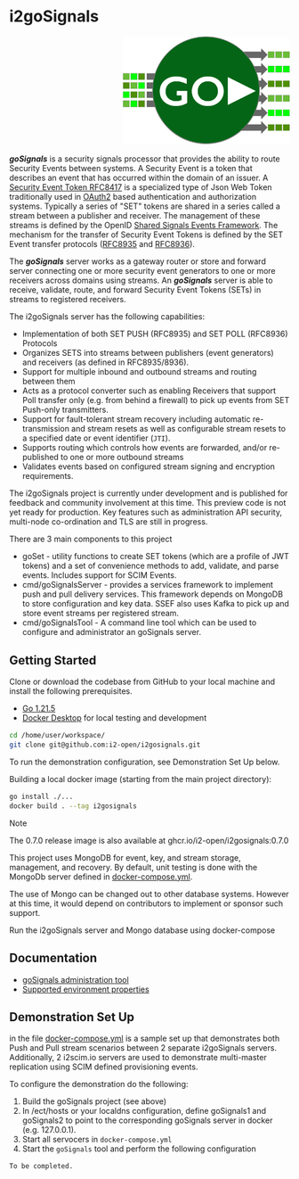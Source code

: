 # i2goSignals

<div style="text-align: right"><img src="media/GoSignals-msgs.png" title="GoSignals-Msgs" width=300  alt="i2GoSignals!"/></div>

**_goSignals_** is a security signals processor that provides the ability to route Security Events between systems.
A Security Event is a token that describes an event that has occurred within the domain of an issuer. A 
[Security Event Token RFC8417](https://www.rfc-editor.org/rfc/rfc8417) is a specialized type of Json Web Token 
traditionally used in [OAuth2](https://www.rfc-editor.org/rfc/rfc6749) based authentication and authorization systems. Typically a series of "SET" tokens
are shared in a series called a stream between a publisher and receiver. The management of these streams is defined by
the OpenID [Shared Signals Events Framework](https://openid.net/specs/openid-sharedsignals-framework-1_0-02.html).  The mechanism for the transfer of Security Event Tokens is defined
by the SET Event transfer protocols ([RFC8935](https://www.rfc-editor.org/rfc/rfc8935) and [RFC8936](https://www.rfc-editor.org/rfc/rfc8936)). 

The **_goSignals_** server works as a gateway router or store and forward server connecting one or more security 
event generators to one or more receivers across domains using streams. An **_goSignals_** server is able to receive, 
validate, route, and forward Security Event Tokens (SETs) in streams to registered receivers.

The i2goSignals server has the following capabilities:
* Implementation of both SET PUSH (RFC8935) and SET POLL (RFC8936) Protocols
* Organizes SETS into streams between publishers (event generators) and receivers (as defined in RFC8935/8936). 
* Support for multiple inbound and outbound streams and routing between them
* Acts as a protocol converter such as enabling Receivers that support Poll transfer only (e.g. from behind a firewall) to pick up events from SET Push-only transmitters.
* Support for fault-tolerant stream recovery including automatic re-transmission and stream resets as well as configurable stream resets to a specified date or event identifier (`JTI`).
* Supports routing which controls how events are forwarded, and/or re-published to one or more outbound streams
* Validates events based on configured stream signing and encryption requirements.

The i2goSignals project is currently under development and is published for feedback and community involvement at this time.  This 
preview code is not yet ready for production. Key features such as administration API security, multi-node co-ordination and TLS are still in progress.

There are 3 main components to this project
* goSet - utility functions to create SET tokens (which are a profile of JWT tokens) and a set of convenience methods to add, validate, and parse events. Includes support for SCIM Events.
* cmd/goSignalsServer - provides a services framework to implement push and pull delivery services. This framework depends on MongoDB to store configuration and key data. SSEF also uses Kafka to pick up and store event streams per registered stream.
* cmd/goSignalsTool - A command line tool which can be used to configure and administrator an goSignals server.

## Getting Started

Clone or download the codebase from GitHub to your local machine and install the following prerequisites.

* [Go 1.21.5](https://go.dev)
* [Docker Desktop](https://www.docker.com/products/docker-desktop) for local testing and development

```bash
cd /home/user/workspace/
git clone git@github.com:i2-open/i2gosignals.git
```
To run the demonstration configuration, see Demonstration Set Up below.


Building a local docker image (starting from the main project directory):
```bash
go install ./...
docker build . --tag i2gosignals
```
> [!NOTE] 
> The 0.7.0 release image is also available at ghcr.io/i2-open/i2gosignals:0.7.0

This project uses MongoDB for event, key, and stream storage, management, and recovery. By default, unit testing is done with the MongoDb server defined in [docker-compose.yml](docker-compose.yml).

The use of Mongo can be changed out to other database systems. However at this time, it would depend on contributors to implement or sponsor such support.

Run the i2goSignals server and Mongo database using docker-compose

## Documentation
* [goSignals administration tool](docs/gosignals_tool.md)
* [Supported environment properties](docs/configuration_properties.md)


## Demonstration Set Up
in the file [docker-compose.yml](docker-compose.yml) is a sample set up that demonstrates both Push and Pull stream scenarios between 2 separate i2goSignals
servers. Additionally, 2 i2scim.io servers are used to demonstrate multi-master replication using SCIM defined provisioning events.

To configure the demonstration do the following:
1. Build the goSignals project (see above)
2. In /ect/hosts or your localdns configuration, define goSignals1 and goSignals2 to point to the corresponding goSignals server in docker (e.g. 127.0.0.1).
3. Start all servocers in `docker-compose.yml`
4. Start the `goSignals` tool and perform the following configuration
```bash
To be completed.
```